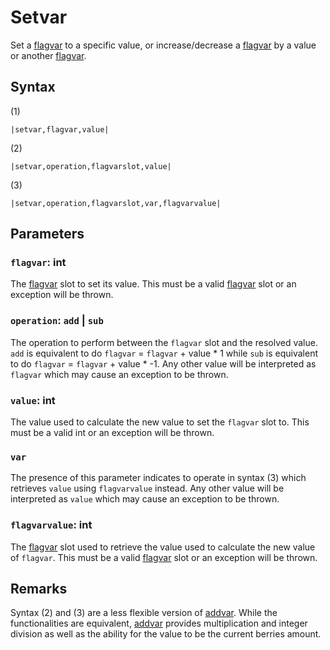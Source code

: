 # Setvar

Set a [flagvar](../../Flags%20arrays/flagvar.md) to a specific value, or increase/decrease a [flagvar](../../Flags%20arrays/flagvar.md) by a value or another [flagvar](../../Flags%20arrays/flagvar.md).

## Syntax

(1)

````
|setvar,flagvar,value|
````

(2)

````
|setvar,operation,flagvarslot,value|
````

(3)

````
|setvar,operation,flagvarslot,var,flagvarvalue|
````

## Parameters

### `flagvar`: int

The [flagvar](../../Flags%20arrays/flagvar.md) slot to set its value. This must be a valid [flagvar](../../Flags%20arrays/flagvar.md) slot or an exception will be thrown.

### `operation`: `add` | `sub`

The operation to perform between the `flagvar` slot and the resolved value. `add` is equivalent to do `flagvar` = `flagvar` + value * 1 while `sub` is equivalent to do `flagvar` = `flagvar` + value * -1. Any other value will be interpreted as `flagvar` which may cause an exception to be thrown.

### `value`: int

The value used to calculate the new value to set the `flagvar` slot to. This must be a valid int or an exception will be thrown.

### `var`

The presence of this parameter indicates to operate in syntax (3) which retrieves `value` using `flagvarvalue` instead. Any other value will be interpreted as `value` which may cause an exception to be thrown.

### `flagvarvalue`: int

The [flagvar](../../Flags%20arrays/flagvar.md) slot used to retrieve the value used to calculate the new value of `flagvar`. This must be a valid [flagvar](../../Flags%20arrays/flagvar.md) slot or an exception will be thrown.

## Remarks

Syntax (2) and (3) are a less flexible version of [addvar](Addvar.md). While the functionalities are equivalent, [addvar](Addvar.md) provides multiplication and integer division as well as the ability for the value to be the current berries amount.
